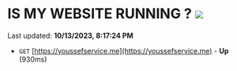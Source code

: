 # IS MY WEBSITE RUNNING ? [![](https://img.shields.io/static/v1?label=Sponsor&message=%E2%9D%A4&logo=GitHub&color=%23fe8e86)](https://github.com/sponsors/<username>)

Last updated: **10/13/2023, 8:17:24 PM**

- `GET` [https://youssefservice.me](https://youssefservice.me) - **Up** (930ms)
